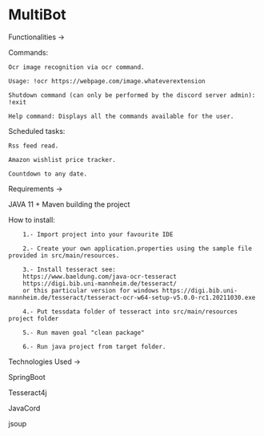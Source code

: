 # MultiBot

Functionalities ->

Commands:

    Ocr image recognition via ocr command.

    Usage: !ocr https://webpage.com/image.whateverextension

    Shutdown command (can only be performed by the discord server admin): !exit 

    Help command: Displays all the commands available for the user.

Scheduled tasks:

    Rss feed read.
    
    Amazon wishlist price tracker.
    
    Countdown to any date.

Requirements ->

JAVA 11 + 
Maven building the project

How to install:

        1.- Import project into your favourite IDE

        2.- Create your own application.properties using the sample file provided in src/main/resources.

        3.- Install tesseract see: 
        https://www.baeldung.com/java-ocr-tesseract 
        https://digi.bib.uni-mannheim.de/tesseract/
        or this particular version for windows https://digi.bib.uni-mannheim.de/tesseract/tesseract-ocr-w64-setup-v5.0.0-rc1.20211030.exe

        4.- Put tessdata folder of tesseract into src/main/resources project folder

        5.- Run maven goal "clean package"

        6.- Run java project from target folder.

Technologies Used ->

SpringBoot

Tesseract4j

JavaCord

jsoup

